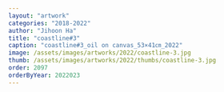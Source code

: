 ```yaml
---
layout: "artwork"
categories: "2018-2022"
author: "Jihoon Ha"
title: "coastline#3"
caption: "coastline#3_oil on canvas_53×41㎝_2022"
image: /assets/images/artworks/2022/coastline-3.jpg
thumb: /assets/images/artworks/2022/thumbs/coastline-3.jpg
order: 2097
orderByYear: 2022023
---
```

